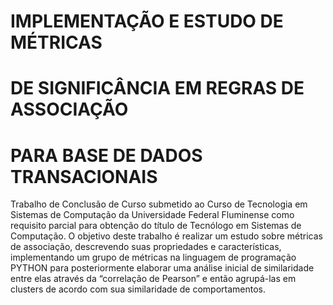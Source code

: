 # IMPLEMENTAÇÃO E ESTUDO DE MÉTRICAS 
# DE SIGNIFICÂNCIA EM REGRAS DE ASSOCIAÇÃO 
# PARA BASE DE DADOS TRANSACIONAIS

  Trabalho de Conclusão de Curso submetido ao Curso de Tecnologia em Sistemas de Computação da Universidade Federal Fluminense como requisito parcial para obtenção do título de Tecnólogo em Sistemas de Computação.
  O objetivo deste trabalho é realizar um estudo sobre métricas de associação, descrevendo suas propriedades e características, implementando um grupo de métricas na linguagem de programação PYTHON para posteriormente elaborar uma análise inicial de similaridade entre elas através da “correlação de Pearson” e então agrupá-las em clusters de acordo com sua similaridade de comportamentos.
